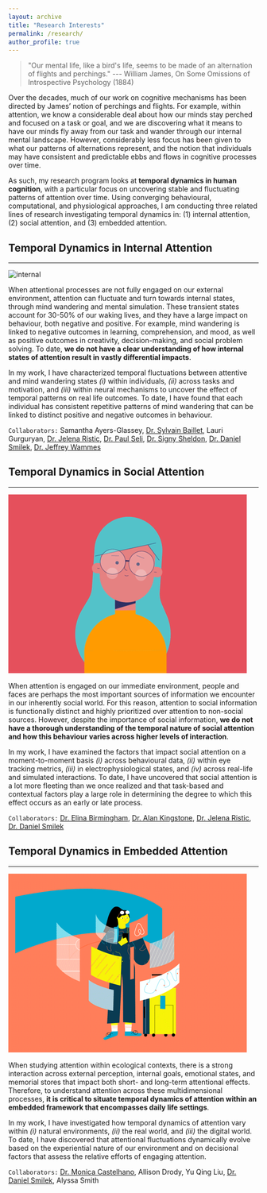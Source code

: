 ```yaml
---
layout: archive
title: "Research Interests"
permalink: /research/
author_profile: true
---
```


> "Our mental life, like a bird's life, seems to be made of an alternation of flights and perchings."
> --- William James, On Some Omissions of Introspective Psychology (1884)

Over the decades, much of our work on cognitive mechanisms has been directed by James’ notion of perchings and flights. For example, within attention, we know a considerable deal about how our minds stay perched and focused on a task or goal, and we are discovering what it means to have our minds fly away from our task and wander through our internal mental landscape. However, considerably less focus has been given to what our patterns of alternations represent, and the notion that individuals may have consistent and predictable ebbs and flows in cognitive processes over time.

As such, my research program looks at **temporal dynamics in human cognition**, with a particular focus on uncovering stable and fluctuating patterns of attention over time. Using converging behavioural, computational, and physiological approaches, I am conducting three related lines of research investigating temporal dynamics in: (1) internal attention, (2) social attention, and (3) embedded attention.



## Temporal Dynamics in Internal Attention
------

![internal](/images/attentionInternal.gif)

When attentional processes are not fully engaged on our external environment, attention can fluctuate and turn towards internal states, through mind wandering and mental simulation. These transient states account for 30-50% of our waking lives, and they have a large impact on behaviour, both negative and positive. For example, mind wandering is linked to negative outcomes in learning, comprehension, and mood, as well as positive outcomes in creativity, decision-making, and social problem solving. To date, **we do not have a clear understanding of how internal states of attention result in vastly differential impacts**.

In my work, I have characterized temporal fluctuations between attentive and mind wandering states _(i)_ within individuals, _(ii)_ across tasks and motivation, and _(iii)_ within neural mechanisms to uncover the effect of temporal patterns on real life outcomes. To date, I have found that each individual has consistent repetitive patterns of mind wandering that can be linked to distinct positive and negative outcomes in behaviour.

`Collaborators:` Samantha Ayers-Glassey, [Dr. Sylvain Baillet](https://www.mcgill.ca/neuro/research/researchers/baillet), Lauri Gurguryan, [Dr. Jelena Ristic](http://www.mcgill.ca/asc), [Dr. Paul Seli](https://scholars.duke.edu/person/Paul.Seli), [Dr. Signy Sheldon](https://www.sheldonmemorylabatmcgill.com/), [Dr. Daniel Smilek](https://uwaterloo.ca/psychology/people-profiles/daniel-smilek), [Dr. Jeffrey Wammes](https://www.queensu.ca/psychology/people/faculty/jeffrey-wammes)


## Temporal Dynamics in Social Attention
------

![internal](/images/attentionSocial.gif)

When attention is engaged on our immediate environment, people and faces are perhaps the most important sources of information we encounter in our inherently social world. For this reason, attention to social information is functionally distinct and highly prioritized over attention to non-social sources. However, despite the importance of social information, **we do not have a thorough understanding of the temporal nature of social attention and how this behaviour varies across higher levels of interaction**.

In my work, I have examined the factors that impact social attention on a moment-to-moment basis _(i)_ across behavioural data, _(ii)_ within eye tracking metrics, _(iii)_ in electrophysiological states, and _(iv)_ across real-life and simulated interactions. To date, I have uncovered that social attention is a lot more fleeting than we once realized and that task-based and contextual factors play a large role in determining the degree to which this effect occurs as an early or late process.

`Collaborators:` [Dr. Elina Birmingham](http://www.sargsfu.ca/), [Dr. Alan Kingstone](https://psych.ubc.ca/profile/alan-kingstone/), [Dr. Jelena Ristic](http://www.mcgill.ca/asc), [Dr. Daniel Smilek](https://uwaterloo.ca/psychology/people-profiles/daniel-smilek)


## Temporal Dynamics in Embedded Attention
------

![internal](/images/attentionEmbedded.gif)

When studying attention within ecological contexts, there is a strong interaction across external perception, internal goals, emotional states, and memorial stores that impact both short- and long-term attentional effects. Therefore, to understand attention across these multidimensional processes, **it is critical to situate temporal dynamics of attention within an embedded framework that encompasses daily life settings**.

In my work, I have investigated how temporal dynamics of attention vary within _(i)_ natural environments, _(ii)_ the real world, and _(iii)_ the digital world. To date, I have discovered that attentional fluctuations dynamically evolve based on the experiential nature of our environment and on decisional factors that assess the relative efforts of engaging attention.

`Collaborators:` [Dr. Monica Castelhano](http://qvcl.queensu.ca/index.html), Allison Drody, Yu Qing Liu, [Dr. Daniel Smilek](https://uwaterloo.ca/psychology/people-profiles/daniel-smilek), Alyssa Smith